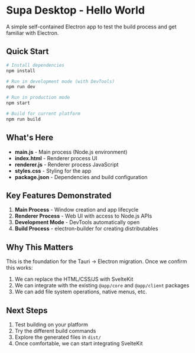 # Supa Desktop - Hello World

A simple self-contained Electron app to test the build process and get familiar with Electron.

## Quick Start

```bash
# Install dependencies
npm install

# Run in development mode (with DevTools)
npm run dev

# Run in production mode
npm start

# Build for current platform
npm run build
```

## What's Here

- **main.js** - Main process (Node.js environment)
- **index.html** - Renderer process UI
- **renderer.js** - Renderer process JavaScript
- **styles.css** - Styling for the app
- **package.json** - Dependencies and build configuration

## Key Features Demonstrated

1. **Main Process** - Window creation and app lifecycle
2. **Renderer Process** - Web UI with access to Node.js APIs
3. **Development Mode** - DevTools automatically open
4. **Build Process** - electron-builder for creating distributables

## Why This Matters

This is the foundation for the Tauri → Electron migration. Once we confirm this works:

1. We can replace the HTML/CSS/JS with SvelteKit
2. We can integrate with the existing `@app/core` and `@app/client` packages
3. We can add file system operations, native menus, etc.

## Next Steps

1. Test building on your platform
2. Try the different build commands
3. Explore the generated files in `dist/`
4. Once comfortable, we can start integrating SvelteKit 